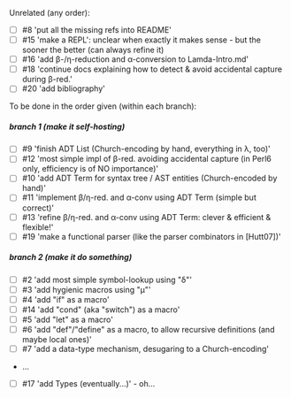 Unrelated (any order):
- [ ] #8 'put all the missing refs into README'
- [ ] #15 'make a REPL': unclear when exactly it makes sense - but the sooner the better (can always refine it)
- [ ] #16 'add β-/η-reduction and α-conversion to Lamda-Intro.md'
- [ ] #18 'continue docs explaining how to detect & avoid accidental capture during β-red.'
- [ ] #20 'add bibliography'

To be done in the order given (within each branch):
##### branch 1 (make it self-hosting)
- [ ] #9 'finish ADT List (Church-encoding by hand, everything in λ, too)'
- [ ] #12 'most simple impl of β-red. avoiding accidental capture (in Perl6 only, efficiency is of NO importance)'
- [ ] #10 'add ADT Term for syntax tree / AST entities (Church-encoded by hand)'
- [ ] #11 'implement β/η-red. and α-conv using ADT Term (simple but correct)'
- [ ] #13 'refine β/η-red. and α-conv using ADT Term: clever & efficient & flexible!'
- [ ] #19 'make a functional parser (like the parser combinators in [Hutt07])'

##### branch 2 (make it do *something*)
- [ ] #2 'add most simple symbol-lookup using "δ"'
- [ ] #3 'add hygienic macros using "µ"'
- [ ] #4 'add "if" as a macro'
- [ ] #14 'add "cond" (aka "switch") as a macro'
- [ ] #5 'add "let" as a macro'
- [ ] #6 'add "def"/"define" as a macro, to allow recursive definitions (and maybe local ones)'
- [ ] #7 'add a data-type mechanism, desugaring to a Church-encoding'
- ...
- [ ] #17 'add Types (eventually...)' - oh...
